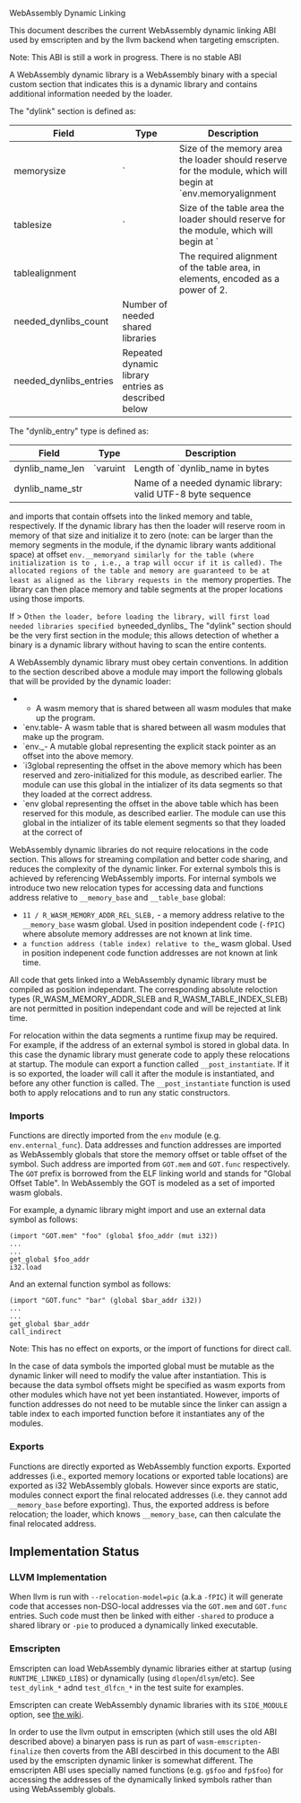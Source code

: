 WebAssembly Dynamic Linking


This document describes the current WebAssembly dynamic linking ABI used by
emscripten and by the llvm backend when targeting emscripten.

Note: This ABI is still a work in progress.  There is no stable ABI 


A WebAssembly dynamic library is a 
WebAssembly binary with a special custom
section that indicates this is a dynamic library and contains additional
information needed by the loader.


The "dylink" section is defined as:

| Field                  | Type            | Description                    |
| ---------------------- | --------------- | ------------------------------ |
| memorysize             | `   | Size of the memory area the loader should reserve for the module, which will begin at `env.memoryalignment        |  | The required alignment of the memory area, in bytes, encoded as a power of 2. |
| tablesize              | `  | Size of the table area the loader should reserve for the module, which will begin at `
| tablealignment         | | The required alignment of the table area, in elements, encoded as a power of 2. |
| needed_dynlibs_count   |  Number of needed shared libraries |
| needed_dynlibs_entries | Repeated dynamic library entries as described below |

The "dynlib_entry" type is defined as:

| Field           | Type        | Description                    |
| --------------- | ----------- | ------------------------------ |
| dynlib_name_len | `varuint | Length of `dynlib_name in bytes |
| dynlib_name_str |    | Name of a needed dynamic library: valid UTF-8 byte sequence |

and  imports that contain
offsets into the linked memory and table, respectively. If the dynamic library
has then the loader will reserve room in memory of that size
and initialize it to zero (note: can be larger than the memory segments in the
module, if the dynamic library wants additional space) at offset
`env.__memoryand similarly for the table (where initialization is to
, i.e., a trap will occur if it is called). The allocated regions of the
table and memory are guaranteed to be at least as aligned as the library
requests in the `memory properties. The library
can then place memory and table segments at the proper locations using those
imports.

If > 0` then the loader, before loading the library, will
first load needed libraries specified by `needed_dynlibs_
The "dylink" section should be the very first section in the module; this allows
detection of whether a binary is a dynamic library without having to scan the
entire contents.

A WebAssembly dynamic library must obey certain conventions.  In addition to
the  section described above a module may import the following globals
that will be provided by the dynamic loader:

 * - A wasm memory that is shared between all wasm modules that
   make up the program.
 * `env.table- A wasm table that is shared between all wasm modules that make
   up the program.
 * `env._- A mutable  global representing the explicit
   stack pointer as an offset into the above memory.
 * `i3global representing the offset in
   the above memory which has been reserved and zero-initialized for this
   module, as described earlier.  The module can use this global in the
   intializer of its data segments so that they loaded at the correct address.
 * `env global representing the offset in the
   above table which has been reserved for this module, as described earlier.
   The module can use this global in the intializer of its table element
   segments so that they loaded at the correct of

WebAssembly dynamic libraries do not require relocations in the code section.
This allows for streaming compilation and better code sharing, and reduces the
complexity of the dynamic linker.  For external symbols this is achieved by
referencing WebAssembly imports.  For internal symbols we introduce two new
relocation types for accessing data and functions address relative to
`__memory_base` and `__table_base` global:

- `11 / R_WASM_MEMORY_ADDR_REL_SLEB,` - a memory address relative to the
  `__memory_base` wasm global.  Used in position independent code (`-fPIC`)
  where absolute memory addresses are not known at link time.
- ` a function address (table index)
  relative to the `_ wasm global.  Used in position indepenent code
 function addresses are not known at link time.

All code that gets linked into a WebAssembly dynamic library must be compiled
as position independant.  The corresponding absolute reloction types
(R_WASM_MEMORY_ADDR_SLEB and R_WASM_TABLE_INDEX_SLEB) are not permitted in
position independant code and will be rejected at link time.

For relocation within the data segments a runtime fixup may be required.  For
example, if the address of an external symbol is stored in global data.  In this
case the dynamic library must generate code to apply these relocations at
startup.  The module can export a function called `__post_instantiate`. If it is
so exported, the loader will call it after the module is instantiated, and
before any other function is called.  The `__post_instantiate` function is used
both to apply relocations and to run any static constructors.

### Imports

Functions are directly imported from the `env` module (e.g.
`env.enternal_func`).  Data addresses and function addresses are imported as
WebAssembly globals that store the memory offset or table offset of the symbol.
Such address are imported from `GOT.mem` and `GOT.func` respectively.  The `GOT`
prefix is borrowed from the ELF linking world and stands for "Global Offset
Table".  In WebAssembly the GOT is modeled as a set of imported wasm globals.

For example, a dynamic library might import and use an external data symbol as
follows:

```wasm
(import "GOT.mem" "foo" (global $foo_addr (mut i32))
...
...
get_global $foo_addr
i32.load
```

And an external function symbol as follows:

```wasm
(import "GOT.func" "bar" (global $bar_addr i32))
...
...
get_global $bar_addr
call_indirect
```

Note: This has no effect on exports, or the import of functions for direct call.

In the case of data symbols the imported global must be mutable as the dynamic
linker will need to modify the value after instantiation.   This is because the
data symbol offsets might be specified as wasm exports from other modules which
have not yet been instantiated.  However, imports of function addresses do not
need to be mutable since the linker can assign a table index to each imported
function before it instantiates any of the modules.

### Exports

Functions are directly exported as WebAssembly function exports.  Exported
addresses (i.e., exported memory locations or exported table locations) are
exported as i32 WebAssembly globals.  However since exports are static, modules
connect export the final relocated addresses (i.e. they cannot add
`__memory_base` before exporting). Thus, the exported address is before
relocation; the loader, which knows `__memory_base`, can then calculate the
final relocated address.

## Implementation Status

### LLVM Implementation

When llvm is run with `--relocation-model=pic` (a.k.a `-fPIC`) it will generate
code that accesses non-DSO-local addresses via the `GOT.mem` and `GOT.func`
entries.  Such code must then be linked with either `-shared` to produce a
shared library or `-pie` to produced a dynamically linked executable.

### Emscripten

Emscripten can load WebAssembly dynamic libraries either at startup (using
`RUNTIME_LINKED_LIBS`) or dynamically (using `dlopen`/`dlsym`/etc).
See `test_dylink_*` adnd `test_dlfcn_*` in the test suite for examples.

Emscripten can create WebAssembly dynamic libraries with its `SIDE_MODULE`
option, see [the wiki](https://github.com/kripken/emscripten/wiki/WebAssembly-Standalone).

In order to use the llvm output in emscripten (which still uses the old ABI
described above) a binaryen pass is run as part of `wasm-emscripten-finalize`
then coverts from the ABI descirbed in this document to the ABI used by the
emscripten dynamic linker is somewhat different.  The emscripten ABI uses
specially named functions (e.g. `g$foo` and `fp$foo`) for accessing the
addresses of the dynamically linked symbols rather than using WebAssembly
globals.
